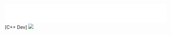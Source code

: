 ![Typing SVG](https://github.com/parinovK/parinovK/blob/main/parinovk.svg)  
[C++ Dev]
![](https://komarev.com/ghpvc/?username=parinovK)
